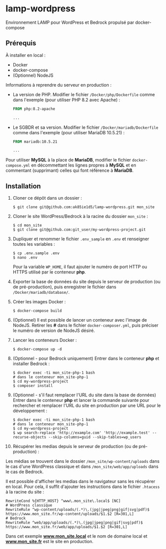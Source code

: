 # lamp-wordpress

Environnement LAMP pour WordPress et Bedrock propulsé par docker-compose

## Prérequis

À installer en local :
- Docker
- docker-compose
- (Optionnel) NodeJS

Informations à reprendre du serveur en production :
- La version de PHP. Modifier le fichier `/Docker/php/Dockerfile` comme dans l'exemple (pour utiliser PHP 8.2 avec Apache) :
    ```dockerfile
    FROM php:8.2-apache

    ...
    ```

- Le SGBDR et sa version. Modifier le fichier `/Docker/mariadb/Dockerfile` comme dans l'exemple (pour utiliser MariaDB 10.5.21) :
    ```dockerfile
    FROM mariadb:10.5.21

    ...
    ```
Pour utiliser **MySQL** à la place de **MariaDB**, modifier le fichier `docker-compose.yml` en décommettant les lignes propres à **MySQL** et en commentant (supprimant) celles qui font référence à **MariaDB**.

## Installation

1. Cloner ce dépôt dans un dossier :
    ```shell
    $ git clone git@github.com:ak85ie1d5/lamp-wordpress.git mon_site
    ```

2. Cloner le site WordPress/Bedrock à la racine du dossier `mon_site` :
    ```shell
    $ cd mon_site
    $ git clone git@github.com:git_user/my-wordpress-project.git
    ```

3. Dupliquer et renommer le fichier `.env_sample` en `.env` et renseigner toutes les variables :
    ```shell
    $ cp .env.sample .env
    $ nano .env
    ```
   Pour la variable `WP_HOME`, il faut ajouter le numéro de port HTTP ou HTTPS utilisé par le conteneur **php**.

4. Exporter la base de données du site depuis le serveur de production (ou de pré-production), puis enregistrer le fichier dans `/Docker/mariadb/database/`.

5. Créer les images Docker :
    ```shell
    $ docker-compose build
    ```
6. (Optionnel) Il est possible de lancer un conteneur avec l'image de NodeJS. Retirer les **#** dans le fichier `docker-composer.yml`, puis préciser le numéro de version de NodeJS désiré.

7. Lancer les conteneurs Docker :
    ```shell
    $ docker-compose up -d
    ```

8. (Optionnel - pour Bedrock uniquement) Entrer dans le conteneur **php** et installer Bedrock :
    ```shell
    $ docker exec -ti mon_site-php-1 bash
    # dans le conteneur mon_site-php-1
    $ cd my-wordpress-project
    $ composer install
    ```

9. (Optionnel - s'il faut remplacer l'URL du site dans la base de données) Entrer dans le conteneur **php** et lancer la commande suivante pour rechercher et remplacer l'URL du site en production par une URL pour le développement :
    ```shell
    $ docker exec -ti mon_site-php-1 bash
    # dans le conteneur mon_site-php-1
    $ cd my-wordpress-project
    $ wp search-replace 'http://example.com' 'http://example.test' --recurse-objects --skip-columns=guid --skip-tables=wp_users
    ```

10. Récupérer les medias depuis le serveur de production (ou de pré-production) :

Les médias se trouvent dans le dossier `/mon_site/wp-content/uploads` dans le cas d'une WordPress classique et dans `/mon_site/web/app/uploads` dans le cas de Bedrock.

Il est possible d'afficher les medias dans le navigateur sans les récupérer en local. Pour cela, il suffit d'ajouter les instructions dans le fichier `.htacess` à la racine du site :
```apacheconf
RewriteCond %{HTTP_HOST} ^www\.mon_site\.local$ [NC]
# WordPress classique
RewriteRule ^wp-content/uploads/(.*)\.(jpg|jpeg|png|gif|svg|pdf)$ https://www.mon_site.fr/wp-content/uploads/$1.$2 [R=301,L]
# Bedrock
RewriteRule ^web/app/uploads/(.*)\.(jpg|jpeg|png|gif|svg|pdf)$ https://www.mon_site.fr/web/app/uploads/$1.$2 [R=301,L]
```
Dans cet exemple **www.mon_site.local** et le nom de domaine local et **www.mon_site.fr** est le site en production.